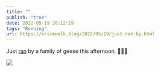```yaml
---
title: ""
publish: "true"
date: 2022-05-19 20:12:19
tags: "Running"
url: https://ericmwalk.blog/2022/05/19/just-ran-by.html
---
```


Just [ran](http://www.strava.com/activities/7171271459) by a family of geese this afternoon. 🏃🏻‍♂️


![](https://ericmwalk.blog/uploads/2022/b809885768.jpg)